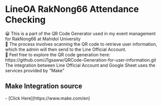 <h1> LineOA RakNong66 Attendance Checking </h1>
😀 This is a part of the QR Code Generator used in my event management for RakNong66 at Mahidol University
<br>
📲 The process involves scanning the QR code to retrieve user information, which the admin will then send to the Line Official Account.
<br>
🥰 Feel free to explore the QR code generation here: https://github.com/J1gsaww/QRCode-Generation-for-user-information.git
<br>
The integration between Line Official Account and Google Sheet uses the services provided by "Make"
<br>
<h2> Make Integration source</h2>
- [Click Here](https://www.make.com/en)
